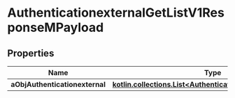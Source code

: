 
# AuthenticationexternalGetListV1ResponseMPayload

## Properties
| Name | Type | Description | Notes |
| ------------ | ------------- | ------------- | ------------- |
| **aObjAuthenticationexternal** | [**kotlin.collections.List&lt;AuthenticationexternalListElement&gt;**](AuthenticationexternalListElement.md) |  |  |



